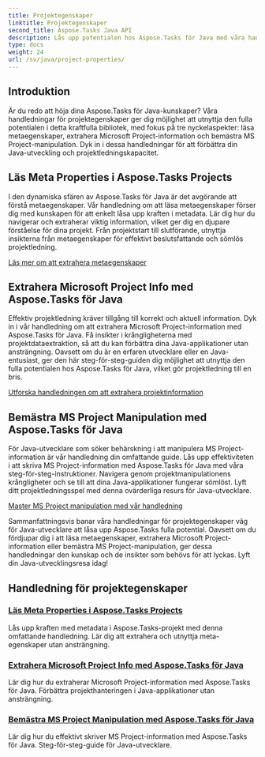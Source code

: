 ```yaml
---
title: Projektegenskaper
linktitle: Projektegenskaper
second_title: Aspose.Tasks Java API
description: Lås upp potentialen hos Aspose.Tasks för Java med våra handledningar för projektegenskaper. Extrahera, utnyttja och manipulera Microsoft Project-information utan ansträngning.
type: docs
weight: 24
url: /sv/java/project-properties/
---
```

## Introduktion

Är du redo att höja dina Aspose.Tasks för Java-kunskaper? Våra handledningar för projektegenskaper ger dig möjlighet att utnyttja den fulla potentialen i detta kraftfulla bibliotek, med fokus på tre nyckelaspekter: läsa metaegenskaper, extrahera Microsoft Project-information och bemästra MS Project-manipulation. Dyk in i dessa handledningar för att förbättra din Java-utveckling och projektledningskapacitet.

## Läs Meta Properties i Aspose.Tasks Projects
I den dynamiska sfären av Aspose.Tasks för Java är det avgörande att förstå metaegenskaper. Vår handledning om att läsa metaegenskaper förser dig med kunskapen för att enkelt låsa upp kraften i metadata. Lär dig hur du navigerar och extraherar viktig information, vilket ger dig en djupare förståelse för dina projekt. Från projektstart till slutförande, utnyttja insikterna från metaegenskaper för effektivt beslutsfattande och sömlös projektledning.

[Läs mer om att extrahera metaegenskaper](./read-meta-properties/)

## Extrahera Microsoft Project Info med Aspose.Tasks för Java
Effektiv projektledning kräver tillgång till korrekt och aktuell information. Dyk in i vår handledning om att extrahera Microsoft Project-information med Aspose.Tasks för Java. Få insikter i krångligheterna med projektdataextraktion, så att du kan förbättra dina Java-applikationer utan ansträngning. Oavsett om du är en erfaren utvecklare eller en Java-entusiast, ger den här steg-för-steg-guiden dig möjlighet att utnyttja den fulla potentialen hos Aspose.Tasks för Java, vilket gör projektledning till en bris.

[Utforska handledningen om att extrahera projektinformation](./read-project-info/)

## Bemästra MS Project Manipulation med Aspose.Tasks för Java
För Java-utvecklare som söker behärskning i att manipulera MS Project-information är vår handledning din omfattande guide. Lås upp effektiviteten i att skriva MS Project-information med Aspose.Tasks för Java med våra steg-för-steg-instruktioner. Navigera genom projektmanipulationens krångligheter och se till att dina Java-applikationer fungerar sömlöst. Lyft ditt projektledningsspel med denna ovärderliga resurs för Java-utvecklare.

[Master MS Project manipulation med vår handledning](./write-project-info/)

Sammanfattningsvis banar våra handledningar för projektegenskaper väg för Java-utvecklare att låsa upp Aspose.Tasks fulla potential. Oavsett om du fördjupar dig i att läsa metaegenskaper, extrahera Microsoft Project-information eller bemästra MS Project-manipulation, ger dessa handledningar den kunskap och de insikter som behövs för att lyckas. Lyft din Java-utvecklingsresa idag!

## Handledning för projektegenskaper
### [Läs Meta Properties i Aspose.Tasks Projects](./read-meta-properties/)
Lås upp kraften med metadata i Aspose.Tasks-projekt med denna omfattande handledning. Lär dig att extrahera och utnyttja meta-egenskaper utan ansträngning.
### [Extrahera Microsoft Project Info med Aspose.Tasks för Java](./read-project-info/)
Lär dig hur du extraherar Microsoft Project-information med Aspose.Tasks för Java. Förbättra projekthanteringen i Java-applikationer utan ansträngning.
### [Bemästra MS Project Manipulation med Aspose.Tasks för Java](./write-project-info/)
Lär dig hur du effektivt skriver MS Project-information med Aspose.Tasks för Java. Steg-för-steg-guide för Java-utvecklare.